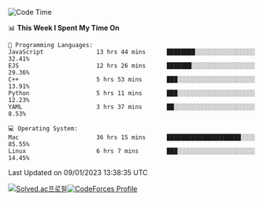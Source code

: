 
<!--START_SECTION:waka-->
![Code Time](http://img.shields.io/badge/Code%20Time-2%2C298%20hrs%2012%20mins-blue)

📊 **This Week I Spent My Time On** 

```text
💬 Programming Languages: 
JavaScript               13 hrs 44 mins      ████████░░░░░░░░░░░░░░░░░   32.41% 
EJS                      12 hrs 26 mins      ███████░░░░░░░░░░░░░░░░░░   29.36% 
C++                      5 hrs 53 mins       ███░░░░░░░░░░░░░░░░░░░░░░   13.91% 
Python                   5 hrs 11 mins       ███░░░░░░░░░░░░░░░░░░░░░░   12.23% 
YAML                     3 hrs 37 mins       ██░░░░░░░░░░░░░░░░░░░░░░░   8.53%

💻 Operating System: 
Mac                      36 hrs 15 mins      █████████████████████░░░░   85.55% 
Linux                    6 hrs 7 mins        ███░░░░░░░░░░░░░░░░░░░░░░   14.45%

```


 Last Updated on 09/01/2023 13:38:35 UTC
<!--END_SECTION:waka-->
[![Solved.ac프로필](http://mazassumnida.wtf/api/generate_badge?boj=hckim96)](https://solved.ac/hckim96)[![CodeForces Profile](https://cf.leed.at?id=hckim96)](https://codeforces.com/profile/hckim96)
